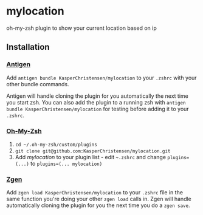 # mylocation
oh-my-zsh plugin to show your current location based on ip

## Installation

### [Antigen](https://github.com/zsh-users/antigen)

Add `antigen bundle KasperChristensen/mylocation` to your `.zshrc` with your other bundle commands.

Antigen will handle cloning the plugin for you automatically the next time you start zsh. You can also add the plugin to a running zsh with `antigen bundle KasperChristensen/mylocation` for testing before adding it to your `.zshrc`.

### [Oh-My-Zsh](http://ohmyz.sh/)

1. `cd ~/.oh-my-zsh/custom/plugins`
2. `git clone git@github.com:KasperChristensen/mylocation.git`
3. Add *mylocation* to your plugin list - edit `~.zshrc` and change `plugins=(...)` to `plugins=(... mylocation)`

### [Zgen](https://github.com/tarjoilija/zgen)

Add `zgen load KasperChristensen/mylocation` to your `.zshrc` file in the same function you're doing your other `zgen load` calls in. Zgen will handle automatically cloning the plugin for you the next time you do a `zgen save`.
